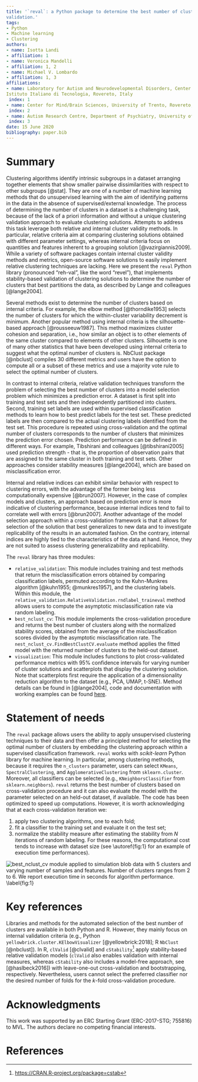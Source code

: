 ```yaml
---
title: '`reval`: a Python package to determine the best number of clusters with stability-based relative clustering 
validation.'
tags:
- Python
- Machine learning
- Clustering
authors:
- name: Isotta Landi
- affiliation: 1
- name: Veronica Mandelli
- affiliation: 1, 2
- name: Michael V. Lombardo
- affiliation: 1, 3
affiliations:
- name: Laboratory for Autism and Neurodevelopmental Disorders, Center for Neuroscience and Cognitive Systems @UniTn, 
Istituto Italiano di Tecnologia, Rovereto, Italy
 index: 1
- name: Center for Mind/Brain Sciences, University of Trento, Rovereto, Italy
 index: 2
- name: Autism Research Centre, Department of Psychiatry, University of Cambridge, Cambridge, United Kingdom
 index: 3
date: 15 June 2020
bibliography: paper.bib
---
```


# Summary

Clustering algorithms identify intrinsic subgroups in a dataset arranging together elements that show smaller pairwise 
dissimilarities with respect to other subgroups [@stat]. They are one of a number of machine learning methods that do 
unsupervised learning with the aim of identifying patterns in the data in the absence of supervised/external knowledge. 
The process of determining the number of clusters in a dataset is a challenging task, because of the lack of a priori 
information and without a unique clustering validation approach to evaluate clustering solutions. Attempts to address 
this task leverage both relative and internal cluster validity methods. In particular, relative criteria aim at 
comparing clustering solutions obtained with different parameter settings, whereas internal criteria focus on 
quantities and features inherent to a grouping solution [@vazirgiannis2009]. While a variety of software packages 
contain internal cluster validity methods and metrics, open-source software solutions to easily implement relative 
clustering techniques are lacking. Here we present the `reval` Python library (pronounced “reh-val”, like the word 
“revel”), that implements stability-based validation of clustering solutions to determine the number of clusters that 
best partitions the data, as described by Lange and colleagues [@lange2004]. 

Several methods exist to determine the number of clusters based on internal criteria. For example, the elbow method 
[@thorndike1953] selects the number of clusters for which the within-cluster variability decrement is minimum. Another 
popular method using internal criteria is the silhouette-based approach [@rousseeuw1987]. This method maximizes cluster 
cohesion and separation, i.e., how similar an object is to other elements of the same cluster compared to elements of 
other clusters. Silhouette is one of many other statistics that have been developed using internal criteria to suggest 
what the optimal number of clusters is. NbClust package [@nbclust] compiles 30 different metrics and users have the 
option to compute all or a subset of these metrics and use a majority vote rule to select the optimal number of 
clusters.

In contrast to internal criteria, relative validation techniques transform the problem of selecting the best number of 
clusters into a model selection problem which minimizes a prediction error. A dataset is first split into training and 
test sets and then independently partitioned into clusters. Second, training set labels are used within supervised 
classification methods to learn how to best predict labels for the test set. These predicted labels are then compared 
to the actual clustering labels identified from the test set. This procedure is repeated using cross-validation and the 
optimal number of clusters corresponds to the number of clusters that minimizes the prediction error chosen. Prediction 
performance can be defined in different ways. For example, Tibshirani and colleagues [@tibshirani2005] used prediction 
strength - that is, the proportion of observation pairs that are assigned to the same cluster in both training and test 
sets. Other approaches consider stability measures [@lange2004], which are based on misclassification error.

Internal and relative indices can exhibit similar behavior with respect to clustering errors, with the advantage of the 
former being less computationally expensive [@brun2007]. However, in the case of complex models and clusters, an 
approach based on prediction error is more indicative of clustering performance, because internal indices tend to fail 
to correlate well with errors [@brun2007]. Another advantage of the model selection approach within a cross-validation 
framework is that it allows for selection of the solution that best generalizes to new data and to investigate 
replicability of the results in an automated fashion. On the contrary, internal indices are highly tied to the 
characteristics of the data at hand. Hence, they are not suited to assess clustering generalizability and 
replicability.

The `reval` library has three modules:
- `relative_validation`: This module includes training and test methods that return the misclassification errors 
obtained by comparing classification labels, permuted according to the Kuhn-Munkres algorithm 
[@kuhn1955; @munkres1957], and the clustering labels. Within this module, the 
`relative_validation.RelativeValidation.rndlabel_traineval` method allows users to compute the asymptotic 
misclassification rate via random labeling.
- `best_nclust_cv`: This module implements the cross-validation procedure and returns the best number of clusters along 
with the normalized stability scores, obtained from the average of the misclassification scores divided by the 
asymptotic misclassification rate. The `nest_nclust_cv.FindBestClustCV.evaluate` method applies the fitted model with 
the returned number of clusters to the held-out dataset.
- `visualization`: This module includes functions to plot cross-validated performance metrics with 95% confidence 
intervals for varying number of cluster solutions and scatterplots that display the clustering solution. Note that 
scatterplots first require the application of a dimensionality reduction algorithm to the dataset 
(e.g., PCA, UMAP, t-SNE).
Method details can be found in [@lange2004], code and documentation with working examples can be found 
[here](https://github.com/landiisotta/relative_validation_clustering).

# Statement of needs

The `reval` package allows users the ability to apply unsupervised clustering techniques to their data and then offer a 
principled method for selecting the optimal number of clusters by embedding the clustering approach within a supervised 
classification framework. `reval` works with *scikit-learn* Python library for machine learning. In particular, among 
clustering methods, because it requires the `n_clusters` parameter, users can select `KMeans`, `SpectralClustering`, 
and `AgglomerativeClustering` from `sklearn.cluster`. Moreover, all classifiers can be selected (e.g., 
`KNeighborsClassifier` from `sklearn.neighbors`). `reval` returns the best number of clusters based on 
cross-validation procedure and it can also evaluate the model with the parameter selected on an held-out dataset, 
if available. The code has been optimized to speed up computations. However, it is worth acknowledging that at 
each cross-validation iteration we:
1) apply two clustering algorithms, one to each fold;
2) fit a classifier to the training set and evaluate it on the test set;
3) normalize the stability measure after estimating the stability from $N$ iterations of random labeling.
For these reasons, the computational cost tends to increase with dataset size (see \autoref{fig:1} for an example of 
execution time performances).

![`best_nclust_cv` module applied to simulation blob data with 5 clusters and varying number of samples and features. 
Number of clusters ranges from 2 to 6. We report execution time in seconds for algorithm performance. 
\label{fig:1}](makeblobs_performance.png)

# Key references

Libraries and methods for the automated selection of the best number of clusters are available in both Python and R. 
However, they mainly focus on internal validation criteria (e.g., Python
`yellowbrick.cluster.KElbowVisualizer` [@yellowbrick:2018]; R `NbClust` [@nbclust]). In R, `clValid` [@clvalid] and 
`cStability`[^1] apply stability-based relative validation models (`clValid` also enables validation with internal 
measures, whereas `cStability` also includes a model-free approach, see [@haslbeck2016]) with leave-one-out 
cross-validation and bootstrapping, respectively. Nevertheless, users cannot select the preferred classifier nor the 
desired number of folds for the *k*-fold cross-validation procedure.

[^1]: https://CRAN.R-project.org/package=cstab

# Acknowledgments
This work was supported by an ERC Starting Grant (ERC-2017-STG; 755816) to MVL. The authors declare no competing 
financial interests.

# References
